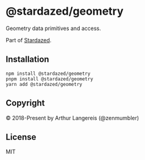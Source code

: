 @stardazed/geometry
===================
Geometry data primitives and access.

Part of [Stardazed](https://github.com/stardazed/stardazed).

Installation
------------
```
npm install @stardazed/geometry
pnpm install @stardazed/geometry
yarn add @stardazed/geometry
```

Copyright
---------
© 2018-Present by Arthur Langereis (@zenmumbler)

License
-------
MIT
